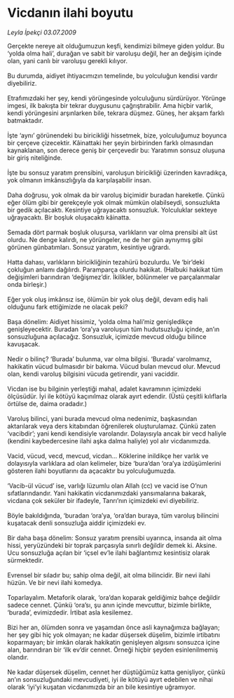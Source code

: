 # Vicdanın ilahi boyutu

*Leyla İpekçi 03.07.2009*

<div class="taraf_structure_2col_1zq">
<div class="margen_n">



 <p>Gerçekte nereye ait olduğumuzun keşfi, kendimizi bilmeye giden yoldur. Bu ‘yolda olma hali’, durağan ve sabit bir varoluşu değil, her an değişim içinde olan, yani canlı bir varoluşu gerekli kılıyor. <br/><br/>Bu durumda, aidiyet ihtiyacımızın temelinde, bu yolculuğun kendisi vardır diyebiliriz. <br/><br/>Etrafımızdaki her şey, kendi yörüngesinde yolculuğunu sürdürüyor. Yörünge imgesi, ilk bakışta bir tekrar duygusunu çağrıştırabilir. Ama hiçbir varlık, kendi yörüngesini arşınlarken bile, tekrara düşmez. Güneş, her akşam farklı batmaktadır. <br/><br/>İşte ‘aynı’ görünendeki bu biricikliği hissetmek, bize, yolculuğumuz boyunca bir çerçeve çizecektir. Kâinattaki her şeyin birbirinden farklı olmasından kaynaklanan, son derece geniş bir çerçevedir bu: Yaratımın sonsuz oluşuna bir giriş niteliğinde. <br/><br/>İşte bu sonsuz yaratım prensibini, varoluşun biricikliği üzerinden kavradıkça, yok olmanın imkânsızlığıyla da karşılaşabilir insan. <br/><br/>Daha doğrusu, yok olmak da bir varoluş biçimidir buradan hareketle. Çünkü eğer ölüm gibi bir gerekçeyle yok olmak mümkün olabilseydi, sonsuzlukta bir gedik açılacaktı. Kesintiye uğrayacaktı sonsuzluk. Yolculuklar sekteye uğrayacaktı. Bir boşluk oluşacaktı kâinatta. <br/><br/>Semada dört parmak boşluk oluşursa, varlıkların var olma prensibi alt üst olurdu. Ne denge kalırdı, ne yörüngeler, ne de her gün aynıymış gibi görünen günbatımları. Sonsuz yaratım, kesintiye uğrardı. <br/><br/>Hatta dahası, varlıkların biricikliğinin tezahürü bozulurdu. Ve ‘bir’deki çokluğun anlamı dağılırdı. Paramparça olurdu hakikat. (Halbuki hakikat tüm değişimleri barındıran ‘değişmez’dir. İkilikler, bölünmeler ve parçalanmalar onda birleşir.) <br/><br/>Eğer yok oluş imkânsız ise, ölümün bir yok oluş değil, devam ediş hali olduğunu fark ettiğimizde ne olacak peki? <br/><br/>Başa dönelim: Aidiyet hissimiz, ‘yolda olma hali’miz genişledikçe genişleyecektir. Buradan ‘ora’ya varoluşun tüm hudutsuzluğu içinde, an’ın sonsuzluğuna açılacağız. Sonsuzluk, içimizde mevcud olduğu bilince kavuşacak. <br/><br/>Nedir o bilinç? ‘Burada’ bulunma, var olma bilgisi. ‘Burada’ varolmamız, hakikatin vücud bulmasıdır bir bakıma. Vücud bulan mevcud olur. Mevcud olan, kendi varoluş bilgisini vücuda getirendir, yani vaciddir. <br/><br/>Vicdan ise bu bilginin yerleştiği mahal, adalet kavramının içimizdeki ölçüsüdür. İyi ile kötüyü kaçınılmaz olarak ayırt edendir. (Üstü çeşitli kılıflarla örtülse de, daima oradadır.) <br/><br/>Varoluş bilinci, yani burada mevcud olma nedenimiz, başkasından aktarılarak veya ders kitabından öğrenilerek oluşturulamaz. Çünkü zaten ‘vacibdir’; yani kendi kendisiyle varolandır. Dolayısıyla ancak bir vecd haliyle (kendini kaybedercesine ilahi aşka dalma haliyle) yol alır vicdanımızda. <br/><br/>Vacid, vücud, vecd, mevcud, vicdan... Köklerine inildikçe her varlık ve dolayısıyla varlıklara ad olan kelimeler, bize ‘bura’dan ‘ora’ya izdüşümlerini gösteren ilahi boyutlarını da açacaktır bu yolculuğumuzda. <br/><br/>‘Vacib-ül vücud’ ise, varlığı lüzumlu olan Allah (cc) ve vacid ise O’nun sıfatlarındandır. Yani hakikatin vicdanımızdaki yansımalarına bakarak, vicdana çok seküler bir ifadeyle, Tanrı’nın içimizdeki evi diyebiliriz. <br/><br/>Böyle bakıldığında, ‘buradan ‘ora’ya, ‘ora’dan buraya, tüm varoluş bilincini kuşatacak denli sonsuzluğa aiddir içimizdeki ev. <br/><br/>Bir daha başa dönelim: Sonsuz yaratım prensibi uyarınca, insanda ait olma hissi, yeryüzündeki bir toprak parçasıyla sınırlı değildir demek ki. Aksine. Ucu sonsuzluğa açılan bir ‘içsel ev’le ilahi bağlantımız kesintisiz olarak sürmektedir.<br/><br/>Evrensel bir sıladır bu; sahip olma değil, ait olma bilincidir. Bir nevi ilahi hüzün. Ve bir nevi ilahi komedya. <br/><br/>Toparlayalım. Metaforik olarak, ‘ora’dan koparak geldiğimiz bahçe değildir sadece cennet. Çünkü ‘ora’sı, şu anın içinde mevcuttur, bizimle birlikte, ‘burada’, evimizdedir. İrtibat asla kesilemez. <br/><br/>Bizi her an, ölümden sonra ve yaşamdan önce asli kaynağımıza bağlayan; her şey gibi hiç yok olmayan; ne kadar düşersek düşelim, bizimle irtibatını koparmayan; bir imkân olarak hakikatin genişleyen algısını sonsuzca içine alan, barındıran bir ‘ilk ev’dir cennet. Örneği hiçbir şeyden esinlenilmemiş olandır. <br/><br/>Ne kadar düşersek düşelim, cennet her düştüğümüz katta genişliyor, çünkü an’ın sonsuzluğundaki mevcudiyeti, iyi ile kötüyü ayırt edebilen ve nihai olarak ‘iyi’yi kuşatan vicdanımızda bir an bile kesintiye uğramıyor.</p>
<br/>
<br/>
<br/>



<br/>


<div id="taraf_not">
</div>

</div>


</div>
